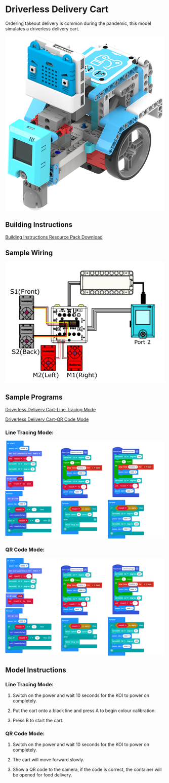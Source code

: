 # Driverless Delivery Cart

Ordering takeout delivery is common during the pandemic, this model simulates a driverless delivery cart.

![](../../images/car.png)

## Building Instructions

[Building Instructions Resource Pack Download](https://bit.ly/AIHealthCareSetBuildingGuide)

## Sample Wiring

![](./images/carcon.png)

## Sample  Programs

[Driverless Delivery Cart-Line Tracing Mode](https://makecode.microbit.org/_0bvU9A8cy1iq)

[Driverless Delivery Cart-QR Code Mode](https://makecode.microbit.org/_Me07uWH4dXEC)


### Line Tracing Mode:

![](./images/qrcarcode.png)

### QR Code Mode:

![](./images/linecarcode.png)

## Model Instructions

### Line Tracing Mode:

1. Switch on the power and wait 10 seconds for the KOI to power on completely.

2. Put the cart onto a black line and press A to begin colour calibration.

3. Press B to start the cart.

### QR Code Mode:

1. Switch on the power and wait 10 seconds for the KOI to power on completely.

2. The cart will move forward slowly.

3. Show a QR code to the camera, if the code is correct, the container will be opened for food delivery.




